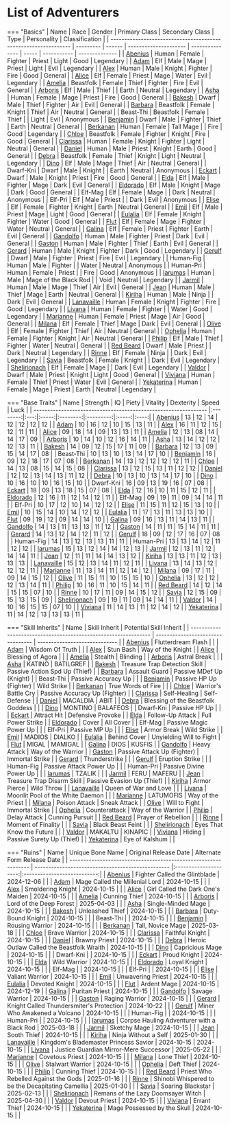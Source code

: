 # List of Adventurers

=== "Basics"
    | Name                                                            | Race      | Gender | Primary Class         | Secondary Class | Type  | Personality | Classification |
    | --------------------------------------------------------------- | --------- | ------ | --------------------- | --------------- | ----- | ----------- | -------------- |
    | [Abenius](./legendary-adventurers/details/Abenius.md)           | Human     | Female | Fighter               | Priest          | Light | Good        | Legendary      |
    | [Adam](./legendary-adventurers/details/Adam.md)                 | Elf       | Male   | Mage                  | Priest          | Light | Evil        | Legendary      |
    | [Alex](./general-adventurers/details/Alex.md)                   | Human     | Male   | Knight                | Fighter         | Fire  | Good        | General        |
    | [Alice](./legendary-adventurers/details/Alice.md)               | Elf       | Female | Priest                | Mage            | Water | Evil        | Legendary      |
    | [Amelia](./general-adventurers/details/Amelia.md)               | Beastfolk | Female | Thief                 | Fighter         | Fire  | Evil        | General        |
    | [Arboris](./legendary-adventurers/details/Arboris.md)           | Elf       | Male   | Thief                 |                 | Earth | Neutral     | Legendary      |
    | [Asha](./general-adventurers/details/Asha.md)                   | Human     | Female | Mage                  | Priest          | Fire  | Good        | General        |
    | [Bakesh](./general-adventurers/details/Bakesh.md)               | Dwarf     | Male   | Thief                 | Fighter         | Air   | Evil        | General        |
    | [Barbara](./general-adventurers/details/Barbara.md)             | Beastfolk | Female | Knight                | Thief           | Air   | Neutral     | General        |
    | Beast-Thi                                                       | Beastfolk | Female | Thief                 |                 | Light | Evil        | Anonymous      |
    | [Benjamin](./general-adventurers/details/Benjamin.md)           | Dwarf     | Male   | Fighter               | Thief           | Earth | Neutral     | General        |
    | [Berkanan](./legendary-adventurers/details/Berkanan.md)         | Human     | Female | Tall Mage             |                 | Fire  | Good        | Legendary      |
    | [Chloe](./general-adventurers/details/Chloe.md)                 | Beastfolk | Female | Fighter               | Knight          | Fire  | Good        | General        |
    | [Clarissa](./general-adventurers/details/Clarissa.md)           | Human     | Female | Knight                | Fighter         | Light | Neutral     | General        |
    | [Daniel](./general-adventurers/details/Daniel.md)               | Human     | Male   | Priest                | Knight          | Earth | Good        | General        |
    | [Debra](./legendary-adventurers/details/Debra.md)               | Beastfolk | Female | Thief                 | Knight          | Light | Neutral     | Legendary      |
    | [Dino](./general-adventurers/details/Dino.md)                   | Elf       | Male   | Mage                  | Thief           | Air   | Neutral     | General        |
    | Dwarf-Kni                                                       | Dwarf     | Male   | Knight                |                 | Earth | Neutral     | Anonymous      |
    | [Eckart](./general-adventurers/details/Eckart.md)               | Dwarf     | Male   | Knight                | Priest          | Fire  | Good        | General        |
    | [Elda](./general-adventurers/details/Elda.md)                   | Elf       | Male   | Fighter               | Mage            | Dark  | Evil        | General        |
    | [Eldorado](./general-adventurers/details/Eldorado.md)           | Elf       | Male   | Knight                | Mage            | Dark  | Good        | General        |
    | Elf-Mag                                                         | Elf       | Female | Mage                  |                 | Dark  | Neutral     | Anonymous      |
    | Elf-Pri                                                         | Elf       | Male   | Priest                |                 | Dark  | Evil        | Anonymous      |
    | [Elise](./general-adventurers/details/Elise.md)                 | Elf       | Female | Fighter               | Knight          | Earth | Neutral     | General        |
    | [Emil](./general-adventurers/details/Emil.md)                   | Elf       | Male   | Priest                | Mage            | Light | Good        | General        |
    | [Eulalia](./general-adventurers/details/Eulalia.md)             | Elf       | Female | Knight                | Fighter         | Water | Good        | General        |
    | [Flut](./general-adventurers/details/Flut.md)                   | Elf       | Female | Mage                  | Fighter         | Water | Neutral     | General        |
    | [Galina](./general-adventurers/details/Galina.md)               | Elf       | Female | Priest                | Fighter         | Earth | Evil        | General        |
    | [Gandolfo](./general-adventurers/details/Gandolfo.md)           | Human     | Male   | Fighter               | Priest          | Dark  | Evil        | General        |
    | [Gaston](./general-adventurers/details/Gaston.md)               | Human     | Male   | Fighter               | Thief           | Earth | Evil        | General        |
    | [Gerard](./legendary-adventurers/details/Gerard.md)             | Human     | Male   | Knight                | Fighter         | Dark  | Good        | Legendary      |
    | [Gerulf](./legendary-adventurers/details/Gerulf.md)             | Dwarf     | Male   | Fighter               | Priest          | Fire  | Evil        | Legendary      |
    | Human-Fig                                                       | Human     | Male   | Fighter               |                 | Water | Neutral     | Anonymous      |
    | Human-Pri                                                       | Human     | Female | Priest                |                 | Fire  | Good        | Anonymous      |
    | [Iarumas](./legendary-adventurers/details/Iarumas.md)           | Human     | Male   | Mage of the Black Rod |                 | Void  | Neutral     | Legendary      |
    | [Jarmil](./general-adventurers/details/Jarmil.md)               | Human     | Male   | Mage                  | Thief           | Air   | Evil        | General        |
    | [Jean](./general-adventurers/details/Jean.md)                   | Human     | Male   | Thief                 | Mage            | Earth | Neutral     | General        |
    | [Kiriha](./general-adventurers/details/Kiriha.md)               | Human     | Male   | Ninja                 |                 | Dark  | Evil        | General        |
    | [Lanavaille](./legendary-adventurers/details/Lanavaille.md)     | Human     | Female | Knight                | Fighter         | Fire  | Good        | Legendary      |
    | [Livana](./legendary-adventurers/details/Livana.md)             | Human     | Female | Fighter               |                 | Water | Good        | Legendary      |
    | [Marianne](./general-adventurers/details/Marianne.md)           | Human     | Female | Priest                | Mage            | Air   | Good        | General        |
    | [Milana](./general-adventurers/details/Milana.md)               | Elf       | Female | Thief                 | Mage            | Dark  | Evil        | General        |
    | [Olive](./general-adventurers/details/Olive.md)                 | Elf       | Female | Fighter               | Thief           | Air   | Neutral     | General        |
    | [Ophelia](./general-adventurers/details/Ophelia.md)             | Human     | Female | Fighter               | Knight          | Air   | Neutral     | General        |
    | [Philip](./general-adventurers/details/Philip.md)               | Elf       | Male   | Thief                 | Fighter         | Water | Neutral     | General        |
    | [Red Beard](./legendary-adventurers/details/Red-Beard.md)       | Dwarf     | Male   | Priest                |                 | Dark  | Neutral     | Legendary      |
    | [Rinne](./legendary-adventurers/details/Rinne.md)               | Elf       | Female | Ninja                 |                 | Dark  | Evil        | Legendary      |
    | [Savia](./legendary-adventurers/details/Savia.md)               | Beastfolk | Female | Knight                |                 | Dark  | Evil        | Legendary      |
    | [Shelirionach](./legendary-adventurers/details/Shelirionach.md) | Elf       | Female | Mage                  |                 | Dark  | Evil        | Legendary      |
    | [Valdor](./general-adventurers/details/Valdor.md)               | Dwarf     | Male   | Priest                | Knight          | Light | Good        | General        |
    | [Viviana](./general-adventurers/details/Viviana.md)             | Human     | Female | Thief                 | Priest          | Water | Evil        | General        |
    | [Yekaterina](./legendary-adventurers/details/Yekaterina.md)     | Human     | Female | Mage                  | Priest          | Earth | Neutral     | Legendary      |

=== "Base Traits"
    | Name                                                            | Strength |  IQ | Piety | Vitality | Dexterity | Speed | Luck |
    | --------------------------------------------------------------- |:--------:|:---:|:-----:|:--------:|:---------:|:-----:|:----:|
    | [Abenius](./legendary-adventurers/details/Abenius.md)           |    13    |  12 |   14  |    12    |     12    |   12  |  12  |
    | [Adam](./legendary-adventurers/details/Adam.md)                 |    10    |  16 |   12  |    10    |     15    |   13  |  11  |
    | [Alex](./general-adventurers/details/Alex.md)                   |    16    |  11 |   12  |    15    |     12    |   11  |  11  |
    | [Alice](./legendary-adventurers/details/Alice.md)               |    09    |  18 |   14  |    09    |     13    |   13  |  11  |
    | [Amelia](./general-adventurers/details/Amelia.md)               |    12    |  13 |   08  |    14    |     14    |   17  |  09  |
    | [Arboris](./legendary-adventurers/details/Arboris.md)           |    10    |  14 |   10  |    12    |     16    |   14  |  11  |
    | [Asha](./general-adventurers/details/Asha.md)                   |    13    |  14 |   12  |    12    |     12    |   13  |  11  |
    | [Bakesh](./general-adventurers/details/Bakesh.md)               |    14    |  09 |   12  |    15    |     17    |   11  |  09  |
    | [Barbara](./general-adventurers/details/Barbara.md)             |    12    |  13 |   09  |    15    |     14    |   17  |  08  |
    | Beast-Thi                                                       |    10    |  13 |   10  |    13    |     14    |   17  |  10  |
    | [Benjamin](./general-adventurers/details/Benjamin.md)           |    16    |  09 |   12  |    18    |     17    |   07  |  08  |
    | [Berkanan](./legendary-adventurers/details/Berkanan.md)         |    14    |  13 |   12  |    12    |     12    |   12  |  11  |
    | [Chloe](./general-adventurers/details/Chloe.md)                 |    14    |  13 |   08  |    15    |     14    |   15  |  08  |
    | [Clarissa](./general-adventurers/details/Clarissa.md)           |    13    |  12 |   15  |    13    |     11    |   12  |  12  |
    | [Daniel](./general-adventurers/details/Daniel.md)               |    12    |  12 |   13  |    14    |     13    |   11  |  12  |
    | [Debra](./legendary-adventurers/details/Debra.md)               |    10    |  13 |   10  |    13    |     14    |   17  |  10  |
    | [Dino](./general-adventurers/details/Dino.md)                   |    10    |  16 |   10  |    10    |     16    |   15  |  10  |
    | Dwarf-Kni                                                       |    16    |  09 |   13  |    19    |     16    |   07  |  08  |
    | [Eckart](./general-adventurers/details/Eckart.md)               |    18    |  09 |   13  |    18    |     15    |   07  |  08  |
    | [Elda](./general-adventurers/details/Elda.md)                   |    12    |  16 |   10  |    11    |     15    |   12  |  11  |
    | [Eldorado](./general-adventurers/details/Eldorado.md)           |    12    |  16 |   11  |    12    |     14    |   12  |  11  |
    | Elf-Mag                                                         |    09    |  19 |   11  |    09    |     14    |   14  |  11  |
    | Elf-Pri                                                         |    10    |  17 |   12  |    10    |     14    |   12  |  12  |
    | [Elise](./general-adventurers/details/Elise.md)                 |    11    |  15 |   11  |    12    |     15    |   13  |  10  |
    | [Emil](./general-adventurers/details/Emil.md)                   |    10    |  15 |   14  |    10    |     14    |   12  |  12  |
    | [Eulalia](./general-adventurers/details/Eulalia.md)             |    11    |  17 |   13  |    11    |     13    |   13  |  10  |
    | [Flut](./general-adventurers/details/Flut.md)                   |    09    |  19 |   12  |    09    |     14    |   14  |  10  |
    | [Galina](./general-adventurers/details/Galina.md)               |    09    |  16 |   13  |    11    |     14    |   13  |  11  |
    | [Gandolfo](./general-adventurers/details/Gandolfo.md)           |    14    |  13 |   11  |    13    |     13    |   11  |  12  |
    | [Gaston](./general-adventurers/details/Gaston.md)               |    14    |  11 |   11  |    15    |     14    |   11  |  11  |
    | [Gerard](./legendary-adventurers/details/Gerard.md)             |    14    |  13 |   12  |    14    |     12    |   11  |  12  |
    | [Gerulf](./legendary-adventurers/details/Gerulf.md)             |    18    |  09 |   12  |    17    |     16    |   07  |  08  |
    | Human-Fig                                                       |    14    |  13 |   12  |    13    |     13    |   11  |  11  |
    | Human-Pri                                                       |    13    |  13 |   14  |    12    |     11    |   12  |  12  |
    | [Iarumas](./legendary-adventurers/details/Iarumas.md)           |    15    |  13 |   12  |    14    |     14    |   12  |  13  |
    | [Jarmil](./general-adventurers/details/Jarmil.md)               |    12    |  13 |   11  |    12    |     14    |   14  |  11  |
    | [Jean](./general-adventurers/details/Jean.md)                   |    12    |  11 |   11  |    14    |     14    |   13  |  12  |
    | [Kiriha](./general-adventurers/details/Kiriha.md)               |    13    |  13 |   11  |    12    |     13    |   13  |  13  |
    | [Lanavaille](./legendary-adventurers/details/Lanavaille.md)     |    15    |  12 |   13  |    14    |     11    |   12  |  11  |
    | [Livana](./legendary-adventurers/details/Livana.md)             |    13    |  14 |   13  |    12    |     12    |   12  |  11  |
    | [Marianne](./general-adventurers/details/Marianne.md)           |    11    |  13 |   14  |    11    |     12    |   14  |  12  |
    | [Milana](./general-adventurers/details/Milana.md)               |    09    |  17 |   11  |    09    |     14    |   15  |  12  |
    | [Olive](./general-adventurers/details/Olive.md)                 |    11    |  15 |   11  |    10    |     15    |   15  |  10  |
    | [Ophelia](./general-adventurers/details/Ophelia.md)             |    13    |  12 |   12  |    12    |     13    |   14  |  11  |
    | [Philip](./general-adventurers/details/Philip.md)               |    10    |  16 |   11  |    10    |     15    |   14  |  11  |
    | [Red Beard](./legendary-adventurers/details/Red-Beard.md)       |    14    |  12 |   14  |    15    |     15    |   07  |  10  |
    | [Rinne](./legendary-adventurers/details/Rinne.md)               |    10    |  17 |   11  |    09    |     14    |   15  |  12  |
    | [Savia](./legendary-adventurers/details/Savia.md)               |    12    |  15 |   09  |    15    |     13    |   15  |  09  |
    | [Shelirionach](./legendary-adventurers/details/Shelirionach.md) |    09    |  19 |   11  |    09    |     14    |   14  |  11  |
    | [Valdor](./general-adventurers/details/Valdor.md)               |    14    |  10 |   16  |    15    |     15    |   07  |  10  |
    | [Viviana](./general-adventurers/details/Viviana.md)             |    11    |  14 |   13  |    11    |     12    |   14  |  12  |
    | [Yekaterina](./legendary-adventurers/details/Yekaterina.md)     |    11    |  14 |   12  |    13    |     13    |   13  |  11  |

=== "Skill Inherits" 
    | Name                                                            | Skill Inherit                     | Potential Skill Inherit       |
    | --------------------------------------------------------------- | --------------------------------- | ----------------------------- |
    | [Abenius](./legendary-adventurers/details/Abenius.md)           | Flutterdream Flash                |                               |
    | [Adam](./legendary-adventurers/details/Adam.md)                 | Wisdom Of Truth                   |                               |
    | [Alex](./general-adventurers/details/Alex.md)                   | Stun Bash                         | Way of the Knight             |
    | [Alice](./legendary-adventurers/details/Alice.md)               | Blessing of Agora                 |                               |
    | [Amelia](./general-adventurers/details/Amelia.md)               | Stealth                           | Blinding                      |
    | [Arboris](./legendary-adventurers/details/Arboris.md)           | Astral Break                      |                               |
    | [Asha](./general-adventurers/details/Asha.md)                   | KATINO                            | BATILGREF                     |
    | [Bakesh](./general-adventurers/details/Bakesh.md)               | Treasure Trap Detection Skill     | Passive Action Spd Up (Thief) |
    | [Barbara](./general-adventurers/details/Barbara.md)             | Assault Guard                     | Passive MDef Up (Knight)      |
    | Beast-Thi                                                       | Passive Accuracy Up               |                               |
    | [Benjamin](./general-adventurers/details/Benjamin.md)           | Passive HP Up (Fighter)           | Wild Strike                   |
    | [Berkanan](./legendary-adventurers/details/Berkanan.md)         | True Words of Fire                |                               |
    | [Chloe](./general-adventurers/details/Chloe.md)                 | Warrior's Battle Cry              | Passive Accuracy Up (Fighter) |
    | [Clarissa](./general-adventurers/details/Clarissa.md)           | Self-Healing                      | Self-Defense                  |
    | [Daniel](./general-adventurers/details/Daniel.md)               | MACALDIA                          | ABIT                          |
    | [Debra](./legendary-adventurers/details/Debra.md)               | Blessing of the Beastfolk Goddess |                               |
    | [Dino](./general-adventurers/details/Dino.md)                   | MONTINO                           | BALAFEOS                      |
    | Dwarf-Kni                                                       | Passive HP Up                     |                               |
    | [Eckart](./general-adventurers/details/Eckart.md)               | Attract Hit                       | Defensive Provoke             |
    | [Elda](./general-adventurers/details/Elda.md)                   | Follow-Up Attack                  | Full Power Strike             |
    | [Eldorado](./general-adventurers/details/Eldorado.md)           | Cover                             | All Cover                     |
    | Elf-Mag                                                         | Passive Magic Power Up            |                               |
    | Elf-Pri                                                         | Passive MP Up                     |                               |
    | [Elise](./general-adventurers/details/Elise.md)                 | Armor Break                       | Wild Strike                   |
    | [Emil](./general-adventurers/details/Emil.md)                   | MADIOS                            | DIALKO                        |
    | [Eulalia](./general-adventurers/details/Eulalia.md)             | Behind Cover                      | Unyielding Will to Fight      |
    | [Flut](./general-adventurers/details/Flut.md)                   | MIGAL                             | MAMIGAL                       |
    | [Galina](./general-adventurers/details/Galina.md)               | DIOS                              | KUSFIS                        |
    | [Gandolfo](./general-adventurers/details/Gandolfo.md)           | Heavy Attack                      | Way of the Warrior            |
    | [Gaston](./general-adventurers/details/Gaston.md)               | Passive Attack Up (Fighter)       | Immortal Strike               |
    | [Gerard](./legendary-adventurers/details/Gerard.md)             | Thunderstrike                     |                               |
    | [Gerulf](./legendary-adventurers/details/Gerulf.md)             | Eruption Strike                   |                               |
    | Human-Fig                                                       | Passive Attack Power Up           |                               |
    | Human-Pri                                                       | Passive Divine Power Up           |                               |
    | [Iarumas](./legendary-adventurers/details/Iarumas.md)           | TZALIK                            |                               |
    | [Jarmil](./general-adventurers/details/Jarmil.md)               | FERU                              | MAFERU                        |
    | [Jean](./general-adventurers/details/Jean.md)                   | Treasure Trap Disarm Skill        | Passive Evasion Up (Thief)    |
    | [Kiriha](./general-adventurers/details/Kiriha.md)               | Armor Pierce                      | Wild Throw                    |
    | [Lanavaille](./legendary-adventurers/details/Lanavaille.md)     | Queen of War and Love             |                               |
    | [Livana](./legendary-adventurers/details/Livana.md)             | Moonlit Pool of the White Daemon  |                               |
    | [Marianne](./general-adventurers/details/Marianne.md)           | LATUMOFIS                         | Way of the Priest             |
    | [Milana](./general-adventurers/details/Milana.md)               | Poison Attack                     | Sneak Attack                  |
    | [Olive](./general-adventurers/details/Olive.md)                 | Will to Fight                     | Immortal Strike               |
    | [Ophelia](./general-adventurers/details/Ophelia.md)             | Counterattack                     | Way of the Warrior            |
    | [Philip](./general-adventurers/details/Philip.md)               | Delay Attack                      | Cunning Pursuit               |
    | [Red Beard](./legendary-adventurers/details/Red-Beard.md)       | Prayer of Rebellion               |                               |
    | [Rinne](./legendary-adventurers/details/Rinne.md)               | Moment of Finality                |                               |
    | [Savia](./legendary-adventurers/details/Savia.md)               | Black Beast Feint                 |                               |
    | [Shelirionach](./legendary-adventurers/details/Shelirionach.md) | Eyes That Know the Future         |                               |
    | [Valdor](./general-adventurers/details/Valdor.md)               | MAKALTU                           | KINAPIC                       |
    | [Viviana](./general-adventurers/details/Viviana.md)             | Hiding                            | Passive Surety Up (Thief)     |
    | [Yekaterina](./legendary-adventurers/details/Yekaterina.md)     | Eye of Kalshum                    |                               |

=== "Ruins"
    | Name                                                            | Unique Bone Name                                  | Original Release Date | Alternate Form Release Date |
    | --------------------------------------------------------------- | ------------------------------------------------- |:---------------------:|:---------------------------:|
    | [Abenius](./legendary-adventurers/details/Abenius.md)           | Fighter Called the Glintblade                     |       2024-12-06      |                             |
    | [Adam](./legendary-adventurers/details/Adam.md)                 | Mage Called the Millenial Lord                    |       2024-10-15      |                             |
    | [Alex](./general-adventurers/details/Alex.md)                   | Smoldering Knight                                 |       2024-10-15      |                             |
    | [Alice](./legendary-adventurers/details/Alice.md)               | Girl Called the Dark One's Maiden                 |       2024-10-15      |                             |
    | [Amelia](./general-adventurers/details/Amelia.md)               | Cunning Thief                                     |       2024-10-15      |                             |
    | [Arboris](./legendary-adventurers/details/Arboris.md)           | Lord of the Deep Forest                           |       2025-04-03      |                             |
    | [Asha](./general-adventurers/details/Asha.md)                   | Single-Minded Mage                                |       2024-10-15      |                             |
    | [Bakesh](./general-adventurers/details/Bakesh.md)               | Unleashed Thief                                   |       2024-10-15      |                             |
    | [Barbara](./general-adventurers/details/Barbara.md)             | Duty-Bound Knight                                 |       2024-10-15      |                             |
    | Beast-Thi                                                       |                                                   |       2024-10-15      |                             |
    | [Benjamin](./general-adventurers/details/Benjamin.md)           | Rousing Warrior                                   |       2024-10-15      |                             |
    | [Berkanan](./legendary-adventurers/details/Berkanan.md)         | Tall, Novice Mage                                 |       2025-03-18      |                             |
    | [Chloe](./general-adventurers/details/Chloe.md)                 | Brave Warrior                                     |       2024-10-15      |                             |
    | [Clarissa](./general-adventurers/details/Clarissa.md)           | Faithful Knight                                   |       2024-10-15      |                             |
    | [Daniel](./general-adventurers/details/Daniel.md)               | Brawny Priest                                     |       2024-10-15      |                             |
    | [Debra](./legendary-adventurers/details/Debra.md)               | Heroic Outlaw Called the Beastfolk Wraith         |       2024-10-15      |                             |
    | [Dino](./general-adventurers/details/Dino.md)                   | Capricious Mage                                   |       2024-10-15      |                             |
    | Dwarf-Kni                                                       |                                                   |       2024-10-15      |                             |
    | [Eckart](./general-adventurers/details/Eckart.md)               | Proud Knight                                      |       2024-10-15      |                             |
    | [Elda](./general-adventurers/details/Elda.md)                   | Wild Warrior                                      |       2024-10-15      |                             |
    | [Eldorado](./general-adventurers/details/Eldorado.md)           | Loyal Knight                                      |       2024-10-15      |                             |
    | Elf-Mag                                                         |                                                   |       2024-10-15      |                             |
    | Elf-Pri                                                         |                                                   |       2024-10-15      |                             |
    | [Elise](./general-adventurers/details/Elise.md)                 | Valiant Warrior                                   |       2024-10-15      |                             |
    | [Emil](./general-adventurers/details/Emil.md)                   | Unwavering Priest                                 |       2024-10-15      |                             |
    | [Eulalia](./general-adventurers/details/Eulalia.md)             | Devoted Knight                                    |       2024-10-15      |                             |
    | [Flut](./general-adventurers/details/Flut.md)                   | Ardent Mage                                       |       2024-10-15      |          2024-12-19         |
    | [Galina](./general-adventurers/details/Galina.md)               | Puritan Priest                                    |       2024-10-15      |                             |
    | [Gandolfo](./general-adventurers/details/Gandolfo.md)           | Savage Warrior                                    |       2024-10-15      |                             |
    | [Gaston](./general-adventurers/details/Gaston.md)               | Raging Warrior                                    |       2024-10-15      |                             |
    | [Gerard](./legendary-adventurers/details/Gerard.md)             | Knight Called Thundersmiter's Protection          |       2024-10-22      |                             |
    | [Gerulf](./legendary-adventurers/details/Gerulf.md)             | Miner Who Awakened a Volcano                      |       2024-10-15      |                             |
    | Human-Fig                                                       |                                                   |       2024-10-15      |                             |
    | Human-Pri                                                       |                                                   |       2024-10-15      |                             |
    | [Iarumas](./legendary-adventurers/details/Iarumas.md)           | Corpse Hauling Adventurer with a Black Rod        |       2025-03-18      |                             |
    | [Jarmil](./general-adventurers/details/Jarmil.md)               | Sketchy Mage                                      |       2024-10-15      |                             |
    | [Jean](./general-adventurers/details/Jean.md)                   | Sooth Thief                                       |       2024-10-15      |                             |
    | [Kiriha](./general-adventurers/details/Kiriha.md)               | Ninja Without a Self                              |       2025-01-30      |                             |
    | [Lanavaille](./legendary-adventurers/details/Lanavaille.md)     | Kingdom's Blademaster Princess Savior             |       2024-10-15      |          2024-10-15         |
    | [Livana](./legendary-adventurers/details/Livana.md)             | Justice Guardian Mirror-Mere Successor            |       2025-05-22      |                             |
    | [Marianne](./general-adventurers/details/Marianne.md)           | Covetous Priest                                   |       2024-10-15      |                             |
    | [Milana](./general-adventurers/details/Milana.md)               | Lone Thief                                        |       2024-10-15      |                             |
    | [Olive](./general-adventurers/details/Olive.md)                 | Stalwart Warrior                                  |       2024-10-15      |                             |
    | [Ophelia](./general-adventurers/details/Ophelia.md)             | Deft Thief                                        |       2024-10-15      |                             |
    | [Philip](./general-adventurers/details/Philip.md)               | Cunning Thief                                     |       2024-10-15      |                             |
    | [Red Beard](./legendary-adventurers/details/Red-Beard.md)       | Priest Who Rebelled Against the Gods              |       2025-01-16      |                             |
    | [Rinne](./legendary-adventurers/details/Rinne.md)               | Shinobi Whispered to be the Decapitating Camellia |       2025-01-30      |                             |
    | [Savia](./legendary-adventurers/details/Savia.md)               | Soaring Blackstar                                 |       2025-02-13      |                             |
    | [Shelirionach](./legendary-adventurers/details/Shelirionach.md) | Remans of the Lazy Doomsayer Witch                |       2025-04-30      |                             |
    | [Valdor](./general-adventurers/details/Valdor.md)               | Devout Priest                                     |       2024-10-15      |                             |
    | [Viviana](./general-adventurers/details/Viviana.md)             | Errant Thief                                      |       2024-10-15      |                             |
    | [Yekaterina](./legendary-adventurers/details/Yekaterina.md)     | Mage Possessed by the Skull                       |       2024-10-15      |                             |
